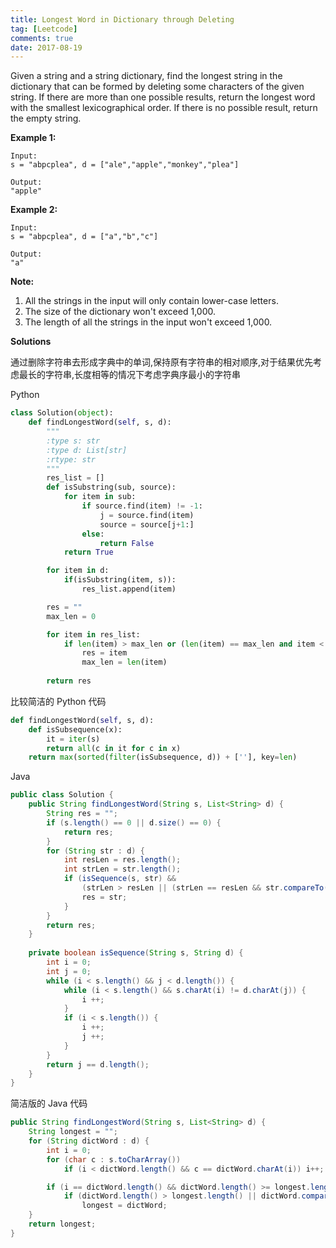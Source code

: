 ```yaml
---
title: Longest Word in Dictionary through Deleting
tag: [Leetcode]
comments: true
date: 2017-08-19
---
```








Given a string and a string dictionary, find the longest string in the dictionary that can be formed by deleting some characters of the given string. If there are more than one possible results, return the longest word with the smallest lexicographical order. If there is no possible result, return the empty string.

**Example 1:**

```
Input:
s = "abpcplea", d = ["ale","apple","monkey","plea"]

Output: 
"apple"
```

**Example 2:**

```
Input:
s = "abpcplea", d = ["a","b","c"]

Output: 
"a"
```

**Note:**

1. All the strings in the input will only contain lower-case letters.
2. The size of the dictionary won't exceed 1,000.
3. The length of all the strings in the input won't exceed 1,000.

**Solutions**

通过删除字符串去形成字典中的单词,保持原有字符串的相对顺序,对于结果优先考虑最长的字符串,长度相等的情况下考虑字典序最小的字符串

Python

```python
class Solution(object):
    def findLongestWord(self, s, d):
        """
        :type s: str
        :type d: List[str]
        :rtype: str
        """
        res_list = []
        def isSubstring(sub, source):
            for item in sub:
                if source.find(item) != -1:
                    j = source.find(item)
                    source = source[j+1:]
                else:
                    return False      
            return True

        for item in d:
            if(isSubstring(item, s)):
                res_list.append(item)

        res = ""
        max_len = 0

        for item in res_list:
            if len(item) > max_len or (len(item) == max_len and item < res):
                res = item
                max_len = len(item)
                
        return res        
```

比较简洁的 Python 代码

```python
def findLongestWord(self, s, d):
    def isSubsequence(x):
        it = iter(s)
        return all(c in it for c in x)
    return max(sorted(filter(isSubsequence, d)) + [''], key=len)
```

Java

```java
public class Solution {
    public String findLongestWord(String s, List<String> d) {
        String res = "";
        if (s.length() == 0 || d.size() == 0) {
            return res;
        }
        for (String str : d) {
            int resLen = res.length();
            int strLen = str.length();
            if (isSequence(s, str) &&
                (strLen > resLen || (strLen == resLen && str.compareTo(res) < 0))) {
                res = str;
            }
        }
        return res;
    }
    
    private boolean isSequence(String s, String d) {
        int i = 0;
        int j = 0;
        while (i < s.length() && j < d.length()) {
            while (i < s.length() && s.charAt(i) != d.charAt(j)) {
                i ++;
            }
            if (i < s.length()) {
                i ++;
                j ++;
            }
        }
        return j == d.length();
    }
}
```

简洁版的 Java 代码

```java
public String findLongestWord(String s, List<String> d) {
    String longest = "";
    for (String dictWord : d) {
        int i = 0;
        for (char c : s.toCharArray()) 
            if (i < dictWord.length() && c == dictWord.charAt(i)) i++;

        if (i == dictWord.length() && dictWord.length() >= longest.length()) 
            if (dictWord.length() > longest.length() || dictWord.compareTo(longest) < 0)
                longest = dictWord;
    }
    return longest;
}
```